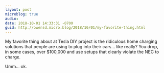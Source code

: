 ```yaml
---
layout: post
microblog: true
audio: 
date: 2018-10-01 14:33:31 -0700
guid: http://owensd.micro.blog/2018/10/01/my-favorite-thing.html
---
```

My favorite thing about at Tesla DIY project is the ridiculous home charging solutions that people are using to plug into their cars... like really? You drop, in some cases, over $100,000 and use setups that clearly violate the NEC to charge.

Umm... ok. 
